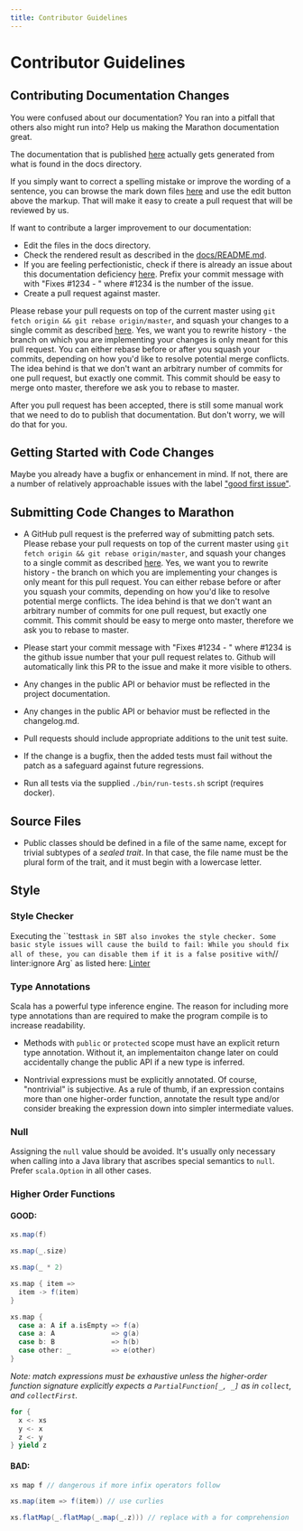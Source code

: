 ```yaml
---
title: Contributor Guidelines
---
```



# Contributor Guidelines

## Contributing Documentation Changes

You were confused about our documentation? You ran into a
pitfall that others also might run into? Help us making the Marathon documentation great.
 
The documentation that is published [here](https://mesosphere.github.io/marathon/) actually gets
generated from what is found in the docs directory.

If you simply want to correct a spelling mistake or improve the wording of a sentence, you can browse
the mark down files [here](https://github.com/mesosphere/marathon/tree/master/docs) and use the edit
button above the markup. That will make it easy to create a pull request that will be reviewed by us.

If want to contribute a larger improvement to our documentation: 

* Edit the files in the docs directory.
* Check the rendered result as described in the 
  [docs/README.md](https://github.com/mesosphere/marathon/blob/master/docs/README.md).
* If you are feeling perfectionistic, check if there is already an issue about this documentation deficiency
  [here](https://github.com/mesosphere/marathon/issues?q=is%3Aopen+is%3Aissue+label%3Adocs).
  Prefix your commit message with with "Fixes #1234 - " where #1234 is the number of the issue.
* Create a pull request against master.

Please rebase your pull requests on top of the current master using
  `git fetch origin && git rebase origin/master`, and squash your changes to a single commit as
  described [here](http://gitready.com/advanced/2009/02/10/squashing-commits-with-rebase.html).
  Yes, we want you to rewrite history - the branch on which you are
  implementing your changes is only meant for this pull request. You can
  either rebase before or after you squash your commits, depending on how
  you'd like to resolve potential merge conflicts. The idea behind is that we
  don't want an arbitrary number of commits for one pull request, but exactly
  one commit. This commit should be easy to merge onto master, therefore we
  ask you to rebase to master.
    
After you pull request has been accepted, there is still some manual work that we need to do to publish that 
documentation. But don't worry, we will do that for you.

## Getting Started with Code Changes

Maybe you already have a bugfix or enhancement in mind.  If not, there are a
number of relatively approachable issues with the label
["good first issue"](https://github.com/mesosphere/marathon/issues?q=is%3Aopen+is%3Aissue+label%3A%22good+first+issue%22).

<!--
## License Agreement

_TODO_: Do we need a CLA?
-->

## Submitting Code Changes to Marathon

- A GitHub pull request is the preferred way of submitting patch sets. Please
  rebase your pull requests on top of the current master using
  `git fetch origin && git rebase origin/master`, and squash your changes to a single commit as
  described [here](http://gitready.com/advanced/2009/02/10/squashing-commits-with-rebase.html).
  Yes, we want you to rewrite history - the branch on which you are
  implementing your changes is only meant for this pull request. You can
  either rebase before or after you squash your commits, depending on how
  you'd like to resolve potential merge conflicts. The idea behind is that we
  don't want an arbitrary number of commits for one pull request, but exactly
  one commit. This commit should be easy to merge onto master, therefore we
  ask you to rebase to master.
  
- Please start your commit message with "Fixes #1234 - " where #1234 is the github issue number
  that your pull request relates to. Github will automatically link this PR to the issue and make it more
  visible to others.

- Any changes in the public API or behavior must be reflected in the project
  documentation.

- Any changes in the public API or behavior must be reflected in the changelog.md.

- Pull requests should include appropriate additions to the unit test suite.

- If the change is a bugfix, then the added tests must fail without the patch
  as a safeguard against future regressions.

- Run all tests via the supplied `./bin/run-tests.sh` script (requires docker).

## Source Files

- Public classes should be defined in a file of the same name, except for
  trivial subtypes of a _sealed trait_.  In that case, the file name must be
  the plural form of the trait, and it must begin with a lowercase letter.

## Style

### Style Checker

Executing the ``test` task in SBT also invokes the style checker.
Some basic style issues will cause the build to fail: While you should fix all of these, you can disable them
if it is a false positive with `// linter:ignore Arg` as listed here: [Linter](https://github.com/HairyFotr/linter)

### Type Annotations

Scala has a powerful type inference engine. The reason for including more type
annotations than are required to make the program compile is to increase
readability.

- Methods with `public` or `protected` scope must have an explicit return type
  annotation.  Without it, an implementaiton change later on could
  accidentally change the public API if a new type is inferred.

- Nontrivial expressions must be explicitly annotated.  Of course, "nontrivial"
  is subjective.  As a rule of thumb, if an expression contains more than one
  higher-order function, annotate the result type and/or consider breaking the
  expression down into simpler intermediate values.

### Null

Assigning the `null` value should be avoided.  It's usually only necessary when
calling into a Java library that ascribes special semantics to `null`.  Prefer
`scala.Option` in all other cases.

### Higher Order Functions

#### GOOD:

```scala
xs.map(f)
```

```scala
xs.map(_.size)
```

```scala
xs.map(_ * 2)
```

```scala
xs.map { item =>
  item -> f(item)
}
```

```scala
xs.map {
  case a: A if a.isEmpty => f(a)
  case a: A              => g(a)
  case b: B              => h(b)
  case other: _          => e(other)
}
```

_Note: match expressions must be exhaustive unless the higher-order function
signature explicitly expects a `PartialFunction[_, _]` as in `collect`, and
`collectFirst`._

```scala
for {
  x <- xs
  y <- x
  z <- y
} yield z
```

#### BAD:

```scala
xs map f // dangerous if more infix operators follow
```

```scala
xs.map(item => f(item)) // use curlies
```

```scala
xs.flatMap(_.flatMap(_.map(_.z))) // replace with a for comprehension
```

